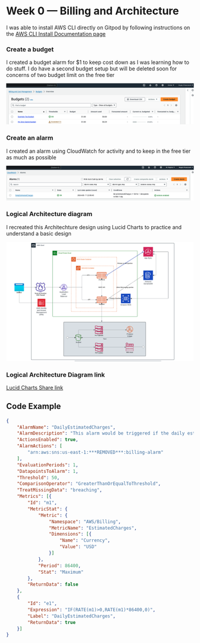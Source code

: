 # Week 0 — Billing and Architecture

I was able to install AWS CLI directly on Gitpod by following instructions on the [AWS CLI Install Documentation page](https://docs.aws.amazon.com/cli/latest/userguide/getting-started-install.html)

### Create a budget 
I created a budget alarm for $1 to keep cost down as I was learning how to do stuff. 
I do have a second budget setup but will be deleted soon for concerns of two budget limit on the free tier 

![Budget alarm I created](assets/budget%20alarm.png)

### Create an alarm 

I created an alarm using CloudWatch for activity and to keep in the free tier as much as possible 

![CloudWatch alarm I created](assets/Alarm.png)

### Logical Architecture diagram

I recreated this Architechture design using Lucid Charts to practice and understand a basic design 

![Lucid Chart Diagram](assets/Logical%20chart.png)

### Logical Architecture Diagram link
[Lucid Charts Share link](https://lucid.app/lucidchart/1ff8b924-543c-4931-a644-7305f1505c20/edit?viewport_loc=-67%2C352%2C3463%2C1698%2C0_0&invitationId=inv_b1143cf9-8003-444c-9465-f89da53df050)

## Code Example 

```json
{
    "AlarmName": "DailyEstimatedCharges",
    "AlarmDescription": "This alarm would be triggered if the daily estimated charges exceeds 50$",
    "ActionsEnabled": true,
    "AlarmActions": [
        "arn:aws:sns:us-east-1:***REMOVED***:billing-alarm"
    ],
    "EvaluationPeriods": 1,
    "DatapointsToAlarm": 1,
    "Threshold": 50,
    "ComparisonOperator": "GreaterThanOrEqualToThreshold",
    "TreatMissingData": "breaching",
    "Metrics": [{
        "Id": "m1",
        "MetricStat": {
            "Metric": {
                "Namespace": "AWS/Billing",
                "MetricName": "EstimatedCharges",
                "Dimensions": [{
                    "Name": "Currency",
                    "Value": "USD"
                }]
            },
            "Period": 86400,
            "Stat": "Maximum"
        },
        "ReturnData": false
    },
    {
        "Id": "e1",
        "Expression": "IF(RATE(m1)>0,RATE(m1)*86400,0)",
        "Label": "DailyEstimatedCharges",
        "ReturnData": true
    }]
}

```
